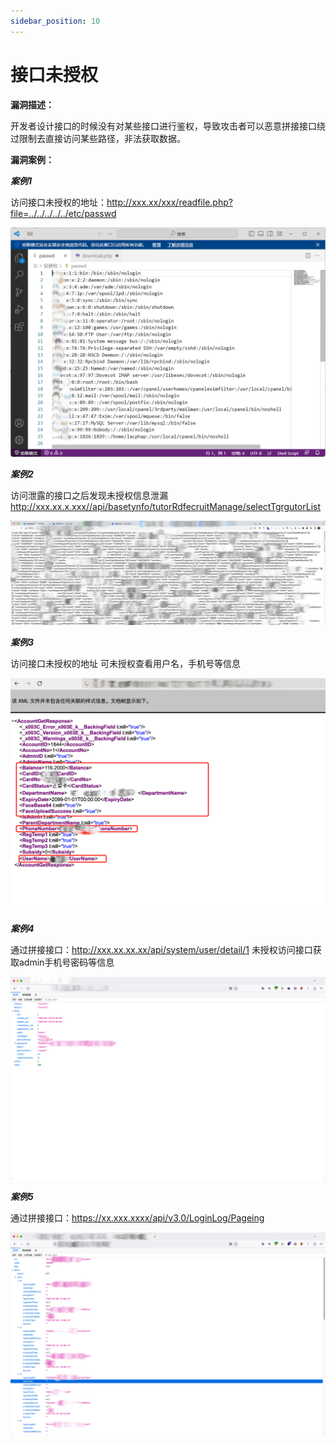 ```yaml
---
sidebar_position: 10
---
```

# 接口未授权

**漏洞描述：**

开发者设计接口的时候没有对某些接口进行鉴权，导致攻击者可以恶意拼接接口绕过限制去直接访问某些路径，非法获取数据。

**漏洞案例：**

***案例1***

访问接口未授权的地址：http://xxx.xx/xxx/readfile.php?file=../../../../../etc/passwd

![](/img/products/yakit/apiUnauthorized-1.png)

***案例2***

访问泄露的接口之后发现未授权信息泄漏
http://xxx.xx.x.xxx//api/basetynfo/tutorRdfecruitManage/selectTgrgutorList

![](/img/products/yakit/apiUnauthorized-2.png)

***案例3***

访问接口未授权的地址
可未授权查看用户名，手机号等信息

![](/img/products/yakit/apiUnauthorized-3.png)

***案例4***

通过拼接接口：http://xxx.xx.xx.xx/api/system/user/detail/1
未授权访问接口获取admin手机号密码等信息

![](/img/products/yakit/apiUnauthorized-4.png)

***案例5***

通过拼接接口：https://xx.xxx.xxxx/api/v3.0/LoginLog/Pageing

![](/img/products/yakit/apiUnauthorized-5.png)
